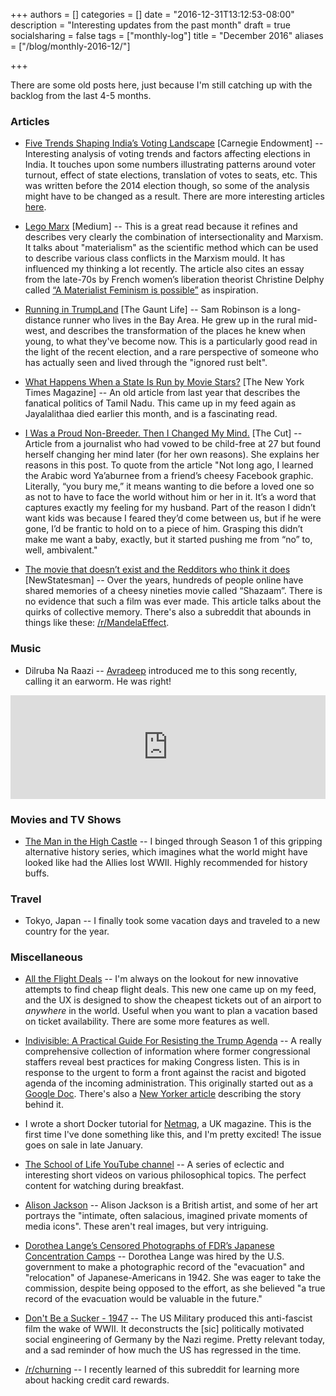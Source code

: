 +++
authors = []
categories = []
date = "2016-12-31T13:12:53-08:00"
description = "Interesting updates from the past month"
draft = true
socialsharing = false
tags = ["monthly-log"]
title = "December 2016"
aliases = ["/blog/monthly-2016-12/"]

+++

There are some old posts here, just because I'm still catching up with the backlog
from the last 4-5 months.

### Articles

- [Five Trends Shaping India’s Voting Landscape](http://carnegieendowment.org/2013/09/10/five-trends-shaping-india-s-voting-landscape-pub-52870) [Carnegie Endowment] -- Interesting analysis of voting trends and factors affecting elections in India. It touches upon some numbers illustrating patterns around voter turnout, effect of state elections, translation of votes to seats, etc. This was written before the 2014 election though, so some of the analysis might have to be changed as a result. There are more interesting articles [here](http://carnegieendowment.org/specialprojects/IndiaDecides2014/).

- [Lego Marx](https://medium.com/@BigMeanInternet/lego-marx-de65004b8678#.ex51oew2g) [Medium] -- This is a great read because it refines and describes very clearly the combination of intersectionality and Marxism. It talks about "materialism" as the scientific method which can be used to describe various class conflicts in the Marxism mould. It has influenced my thinking a lot recently. The article also cites an essay from the late-70s by French women’s liberation theorist Christine Delphy called [“A Materialist Feminism is possible”](http://www.feministes-radicales.org/wp-content/uploads/2010/11/christine-delphy-a-materialist-feminism-is-possible.pdf) as inspiration.

- [Running in TrumpLand](http://thegauntlife.blogspot.com/2016/12/running-in-trumpland.html) [The Gaunt Life] -- Sam Robinson is a long-distance runner who lives in the Bay Area. He grew up in the rural mid-west, and describes the transformation of the places he knew when young, to what they've become now. This is a particularly good read in the light of the recent election, and a rare perspective of someone who has actually seen and lived through the "ignored rust belt".


- [What Happens When a State Is Run by Movie Stars?](http://www.nytimes.com/2015/07/05/magazine/what-happens-when-a-state-is-run-by-movie-stars.html) [The New York Times Magazine] -- An old article from last year that describes the fanatical politics of Tamil Nadu. This came up in my feed again as Jayalalithaa died earlier this month, and is a fascinating read.

- [I Was a Proud Non-Breeder. Then I Changed My Mind.](http://nymag.com/thecut/2015/05/i-was-a-proud-non-breeder-i-changed-my-mind.html) [The Cut] -- Article from a journalist who had vowed to be child-free at 27 but found herself changing her mind later (for her own reasons). She explains her reasons in this post. To quote from the article "Not long ago, I learned the Arabic word Ya’aburnee from a friend’s cheesy Facebook graphic. Literally, “you bury me,” it means wanting to die before a loved one so as not to have to face the world without him or her in it. It’s a word that captures exactly my feeling for my husband. Part of the reason I didn’t want kids was because I feared they’d come between us, but if he were gone, I’d be frantic to hold on to a piece of him. Grasping this didn’t make me want a baby, exactly, but it started pushing me from “no” to, well, ambivalent."

- [The movie that doesn’t exist and the Redditors who think it does](http://www.newstatesman.com/science-tech/internet/2016/12/movie-doesn-t-exist-and-redditors-who-think-it-does) [NewStatesman] -- Over the years, hundreds of people online have shared memories of a cheesy nineties movie called “Shazaam”. There is no evidence that such a film was ever made. This article talks about the quirks of collective memory. There's also a subreddit that abounds in things like these: [/r/MandelaEffect](https://www.reddit.com/r/MandelaEffect/).

### Music

- Dilruba Na Raazi -- [Avradeep](https://www.facebook.com/avradeep.bhowmik/) introduced me to this song recently, calling it an earworm. He was right!

<iframe width="100%" height="166" scrolling="no" frameborder="no" src="https://w.soundcloud.com/player/?url=https%3A//api.soundcloud.com/tracks/279982238&amp;color=ff5500&amp;auto_play=false&amp;hide_related=false&amp;show_comments=true&amp;show_user=true&amp;show_reposts=false"></iframe>

### Movies and TV Shows

- [The Man in the High Castle](http://www.imdb.com/title/tt1740299/) -- I binged through Season 1 of this gripping alternative history series, which imagines what the world might have looked like had the Allies lost WWII. Highly recommended for history buffs.

### Travel

- Tokyo, Japan -- I finally took some vacation days and traveled to a new country for the year.

### Miscellaneous

- [All the Flight Deals](https://alltheflightdeals.com) -- I'm always on the lookout for new innovative attempts to find cheap flight deals. This new one came up on my feed, and the UX is designed to show the cheapest tickets out of an airport to *anywhere* in the world. Useful when you want to plan a vacation based on ticket availability. There are some more features as well.

- [Indivisible: A Practical Guide For Resisting the Trump Agenda](https://www.indivisibleguide.com/) -- A really comprehensive collection of information where former congressional staffers reveal best practices for making Congress listen. This is in response to the urgent to form a front against the racist and bigoted agenda of the incoming administration. This originally started out as a [Google Doc](https://docs.google.com/document/d/1DzOz3Y6D8g_MNXHNMJYAz1b41_cn535aU5UsN7Lj8X8/mobilebasic). There's also a [New Yorker article](http://www.newyorker.com/news/news-desk/the-crowd-sourced-guide-to-fighting-trumps-agenda) describing the story behind it.

- I wrote a short Docker tutorial for [Netmag](http://www.creativebloq.com/net-magazine), a UK magazine. This is the first time I've done something like this, and I'm pretty excited! The issue goes on sale in late January.

- [The School of Life YouTube channel](https://www.youtube.com/user/schooloflifechannel/videos) -- A series of eclectic and interesting short videos on various philosophical topics. The perfect content for watching during breakfast.

- [Alison Jackson](http://www.alison-jackson.co.uk/) -- Alison Jackson is a British artist, and some of her art portrays the "intimate, often salacious, imagined private moments of media icons". These aren't real images, but very intriguing.

- [Dorothea Lange’s Censored Photographs of FDR’s Japanese Concentration Camps](https://anchoreditions.com/blog/dorothea-lange-censored-photographs) -- Dorothea Lange was hired by the U.S. government to make a photographic record of the "evacuation" and "relocation" of Japanese-Americans in 1942. She was eager to take the commission, despite being opposed to the effort, as she believed "a true record of the evacuation would be valuable in the future."



- [Don't Be a Sucker - 1947](https://www.youtube.com/watch?v=23X14HS4gLk) --  The US Military produced this anti-fascist film the wake of WWII. It deconstructs the [sic] politically motivated social engineering of Germany by the Nazi regime. Pretty relevant today, and a sad reminder of how much the US has regressed in the time.

- [/r/churning](https://www.reddit.com/r/churning/) -- I recently learned of this subreddit for learning more about hacking credit card rewards.

